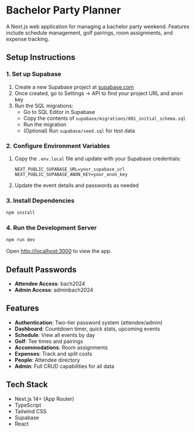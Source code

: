 # Bachelor Party Planner

A Next.js web application for managing a bachelor party weekend. Features include schedule management, golf pairings, room assignments, and expense tracking.

## Setup Instructions

### 1. Set up Supabase

1. Create a new Supabase project at [supabase.com](https://supabase.com)
2. Once created, go to Settings → API to find your project URL and anon key
3. Run the SQL migrations:
   - Go to SQL Editor in Supabase
   - Copy the contents of `supabase/migrations/001_initial_schema.sql`
   - Run the migration
   - (Optional) Run `supabase/seed.sql` for test data

### 2. Configure Environment Variables

1. Copy the `.env.local` file and update with your Supabase credentials:
   ```
   NEXT_PUBLIC_SUPABASE_URL=your_supabase_url
   NEXT_PUBLIC_SUPABASE_ANON_KEY=your_anon_key
   ```

2. Update the event details and passwords as needed

### 3. Install Dependencies

```bash
npm install
```

### 4. Run the Development Server

```bash
npm run dev
```

Open [http://localhost:3000](http://localhost:3000) to view the app.

## Default Passwords

- **Attendee Access**: bach2024
- **Admin Access**: adminbach2024

## Features

- **Authentication**: Two-tier password system (attendee/admin)
- **Dashboard**: Countdown timer, quick stats, upcoming events
- **Schedule**: View all events by day
- **Golf**: Tee times and pairings
- **Accommodations**: Room assignments
- **Expenses**: Track and split costs
- **People**: Attendee directory
- **Admin**: Full CRUD capabilities for all data

## Tech Stack

- Next.js 14+ (App Router)
- TypeScript
- Tailwind CSS
- Supabase
- React